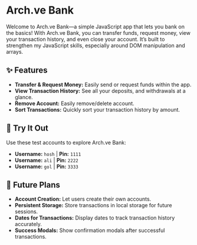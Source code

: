 # Arch.ve Bank

Welcome to Arch.ve Bank—a simple JavaScript app that lets you bank on the basics! With Arch.ve Bank, you can transfer funds, request money, view your transaction history, and even close your account. It’s built to strengthen my JavaScript skills, especially around DOM manipulation and arrays.

## ✨ Features
- **Transfer & Request Money:** Easily send or request funds within the app.
- **View Transaction History:** See all your deposits, and withdrawals at a glance.
- **Remove Account:** Easily remove/delete account.
- **Sort Transactions:** Quickly sort your transaction history by amount.

## 🔑 Try It Out
Use these test accounts to explore Arch.ve Bank:
- **Username:** `hosh` | **Pin:** `1111`
- **Username:** `ali` | **Pin:** `2222`
- **Username:** `gol` | **Pin:** `3333`

## 🔑 Future Plans
- **Account Creation:** Let users create their own accounts.
- **Persistent Storage:** Store transactions in local storage for future sessions.
- **Dates for Transactions:** Display dates to track transaction history accurately.
- **Success Modals:** Show confirmation modals after successful transactions.
